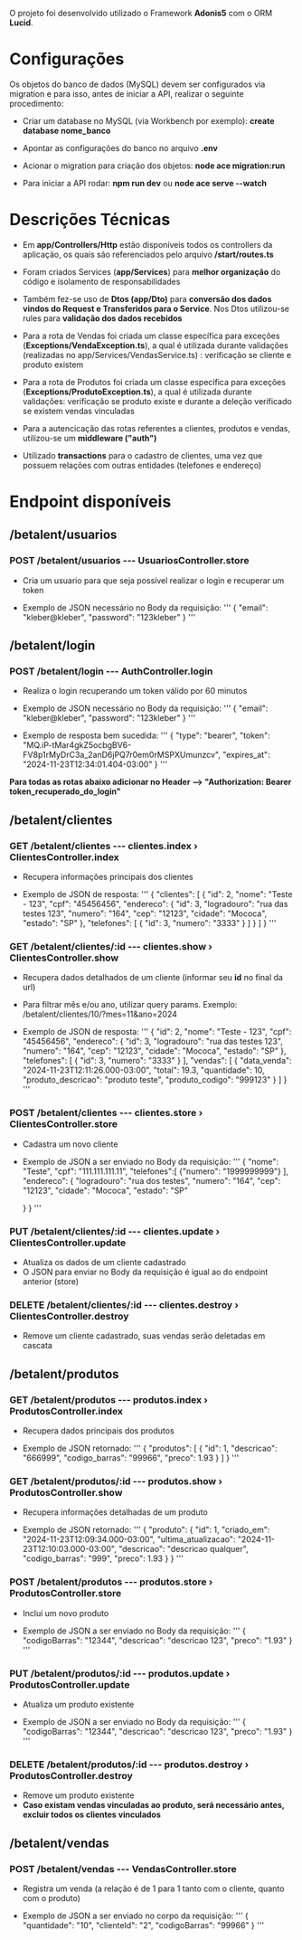 O projeto foi desenvolvido utilizado o Framework **Adonis5** com o ORM **Lucid**.

# Configurações

Os objetos do banco de dados (MySQL) devem ser configurados via migration e para isso, antes de iniciar a API, realizar o seguinte procedimento:

 - Criar um database no MySQL (via Workbench por exemplo): **create database nome_banco**

 - Apontar as configurações do banco no arquivo **.env**

 - Acionar o migration para criação dos objetos: **node ace migration:run**

 - Para iniciar a API rodar: **npm run dev** ou **node ace serve --watch**

# Descrições Técnicas

 - Em **app/Controllers/Http** estão disponíveis todos os controllers da aplicação, os quais são referenciados pelo arquivo **/start/routes.ts**

 - Foram criados Services (**app/Services**) para **melhor organização** do código e isolamento de responsabilidades

 - Também fez-se uso de **Dtos (app/Dto)** para **conversão dos dados vindos do Request e Transferidos para o Service**. Nos Dtos utilizou-se rules para **validação dos dados recebidos**

 - Para a rota de Vendas foi criada um classe específica para exceções (**Exceptions/VendaException.ts**), a qual é utilizada durante validações (realizadas no app/Services/VendasService.ts) : verificação se cliente e produto existem

 - Para a rota de Produtos foi criada um classe específica para exceções (**Exceptions/ProdutoException.ts**), a qual é utilizada durante validações: verificação se produto existe e durante a deleção verificado se existem vendas vinculadas

 - Para a autencicação das rotas referentes a clientes, produtos e vendas, utilizou-se um **middleware ("auth")**

 - Utilizado **transactions** para o cadastro de clientes, uma vez que possuem relações com outras entidades (telefones e endereço)


# Endpoint disponíveis

 ## /betalent/usuarios    

  ### POST  /betalent/usuarios --- UsuariosController.store

  - Cria um usuario para que seja possível realizar o login e recuperar um token

  - Exemplo de JSON necessário no Body da requisição:
  '''
    {
	"email": "kleber@kleber",
	"password": "123kleber"
    }
  '''

## /betalent/login    

  ### POST  /betalent/login --- AuthController.login

  - Realiza o login recuperando um token válido por 60 minutos  

  - Exemplo de JSON necessário no Body da requisição:
  '''
    {
	  "email": "kleber@kleber",
	  "password": "123kleber"
    }
  '''

  - Exemplo de resposta bem sucedida:
  '''
    {
	  "type": "bearer",
	  "token": "MQ.iP-tMar4gkZ5ocbgBV6-FV8p1rMyDrC3a_2anD6jPQ7r0em0rMSPXUmunzcv",
	  "expires_at": "2024-11-23T12:34:01.404-03:00"
    }
  '''

**Para todas as rotas abaixo adicionar no Header --> "Authorization: Bearer token_recuperado_do_login"**

## /betalent/clientes    

  ### GET  /betalent/clientes --- clientes.index › ClientesController.index
  - Recupera informações principais dos clientes 

  - Exemplo de JSON de resposta:
  '''
  {
	"clientes": [
		{
			"id": 2,
			"nome": "Teste - 123",
			"cpf": "45456456",
			"endereco": {
				"id": 3,
				"logradouro": "rua das testes 123",
				"numero": "164",
				"cep": "12123",
				"cidade": "Mococa",
				"estado": "SP"
			},
			"telefones": [
				{
					"id": 3,
					"numero": "3333"
				}
			]
		}
	]
  }
  '''
  
  ### GET  /betalent/clientes/:id --- clientes.show › ClientesController.show
  - Recupera dados detalhados de um cliente (informar seu **id** no final da url)
  - Para filtrar mês e/ou ano, utilizar query params. Exemplo: /betalent/clientes/10/?mes=11&ano=2024

  - Exemplo de JSON de resposta:
  '''
  {
	"id": 2,
	"nome": "Teste - 123",
	"cpf": "45456456",
	"endereco": {
		"id": 3,
		"logradouro": "rua das testes 123",
		"numero": "164",
		"cep": "12123",
		"cidade": "Mococa",
		"estado": "SP"
	},
	"telefones": [
		{
			"id": 3,
			"numero": "3333"
		}
	],
	"vendas": [
		{
			"data_venda": "2024-11-23T12:11:26.000-03:00",
			"total": 19.3,
			"quantidade": 10,
			"produto_descricao": "produto teste",
			"produto_codigo": "999123"
		}
	]
  }
  ''' 

  ### POST  /betalent/clientes --- clientes.store › ClientesController.store  
  - Cadastra um novo cliente

  - Exemplo de JSON a ser enviado no Body da requisição:
  '''
  {
  	"nome": "Teste",
  	"cpf": "111.111.111.11",
  	"telefones":[
  		{"numero":  "1999999999"}
  	],
  	"endereco": {
  		"logradouro": "rua dos testes",
  		"numero": "164",
  		"cep": "12123",
  		"cidade": "Mococa",
  		"estado": "SP"
  		
  	}
  }
  '''

  ### PUT /betalent/clientes/:id --- clientes.update › ClientesController.update
  - Atualiza os dados de um cliente cadastrado 
  - O JSON para enviar no Body da requisição é igual ao do endpoint anterior (store)
  
  ### DELETE  /betalent/clientes/:id --- clientes.destroy › ClientesController.destroy
  - Remove um cliente cadastrado, suas vendas serão deletadas em cascata



## /betalent/produtos  

  ### GET  /betalent/produtos --- produtos.index › ProdutosController.index
  - Recupera dados principais dos produtos
  
  - Exemplo de JSON retornado:
  '''
  {
  	"produtos": [
  		{
              "id": 1,
  			"descricao": "666999",
  			"codigo_barras": "99966",
  			"preco": 1.93
  		}
  	]
  }
  '''
  
  ### GET  /betalent/produtos/:id --- produtos.show › ProdutosController.show
  - Recupera informações detalhadas de um produto
  
  - Exemplo de JSON retornado:
  '''
  {
  	"produto": {
  		"id": 1,
  		"criado_em": "2024-11-23T12:09:34.000-03:00",
  		"ultima_atualizacao": "2024-11-23T12:10:03.000-03:00",
  		"descricao": "descricao qualquer",
  		"codigo_barras": "999",
  		"preco": 1.93
  	}
  }
  '''
  
  ### POST  /betalent/produtos --- produtos.store › ProdutosController.store
  - Inclui um novo produto
  
  - Exemplo de JSON a ser enviado no Body da requisição:
  '''
  {
  	"codigoBarras": "12344",
  	"descricao": "descricao 123",
  	"preco": "1.93"	
  }
  '''
  
  ### PUT  /betalent/produtos/:id --- produtos.update › ProdutosController.update
  - Atualiza um produto existente
  
  - Exemplo de JSON a ser enviado no Body da requisição:
  '''
  {
  	"codigoBarras": "12344",
  	"descricao": "descricao 123",
  	"preco": "1.93"	
  }
  '''
  
  ### DELETE  /betalent/produtos/:id --- produtos.destroy › ProdutosController.destroy
  - Remove um produto existente
  - **Caso existam vendas vinculadas ao produto, será necessário antes, excluir todos os clientes vinculados**
  

## /betalent/vendas

  ### POST  /betalent/vendas --- VendasController.store
  - Registra um venda (a relação é de 1 para 1 tanto com o cliente, quanto com o produto)
  
  - Exemplo de JSON a ser enviado no corpo da requisição:
  '''
  {
  	"quantidade": "10",
  	"clienteId": "2",
  	"codigoBarras": "99966"
  }
  '''